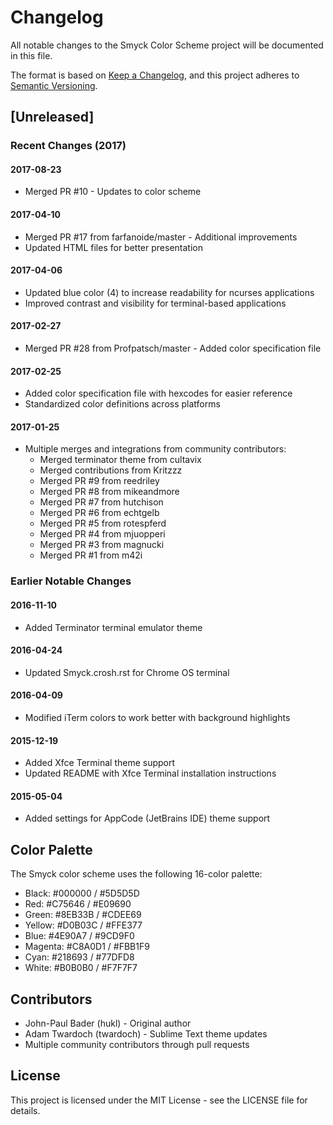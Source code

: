 # Changelog

All notable changes to the Smyck Color Scheme project will be documented in this file.

The format is based on [Keep a Changelog](https://keepachangelog.com/en/1.0.0/),
and this project adheres to [Semantic Versioning](https://semver.org/spec/v2.0.0.html).

## [Unreleased]

### Recent Changes (2017)

#### 2017-08-23
- Merged PR #10 - Updates to color scheme

#### 2017-04-10
- Merged PR #17 from farfanoide/master - Additional improvements
- Updated HTML files for better presentation

#### 2017-04-06
- Updated blue color (4) to increase readability for ncurses applications
- Improved contrast and visibility for terminal-based applications

#### 2017-02-27
- Merged PR #28 from Profpatsch/master - Added color specification file

#### 2017-02-25
- Added color specification file with hexcodes for easier reference
- Standardized color definitions across platforms

#### 2017-01-25
- Multiple merges and integrations from community contributors:
  - Merged terminator theme from cultavix
  - Merged contributions from Kritzzz
  - Merged PR #9 from reedriley
  - Merged PR #8 from mikeandmore
  - Merged PR #7 from hutchison
  - Merged PR #6 from echtgelb
  - Merged PR #5 from rotespferd
  - Merged PR #4 from mjuopperi
  - Merged PR #3 from magnucki
  - Merged PR #1 from m42i

### Earlier Notable Changes

#### 2016-11-10
- Added Terminator terminal emulator theme

#### 2016-04-24
- Updated Smyck.crosh.rst for Chrome OS terminal

#### 2016-04-09
- Modified iTerm colors to work better with background highlights

#### 2015-12-19
- Added Xfce Terminal theme support
- Updated README with Xfce Terminal installation instructions

#### 2015-05-04
- Added settings for AppCode (JetBrains IDE) theme support

## Color Palette

The Smyck color scheme uses the following 16-color palette:

- Black: #000000 / #5D5D5D
- Red: #C75646 / #E09690
- Green: #8EB33B / #CDEE69
- Yellow: #D0B03C / #FFE377
- Blue: #4E90A7 / #9CD9F0
- Magenta: #C8A0D1 / #FBB1F9
- Cyan: #218693 / #77DFD8
- White: #B0B0B0 / #F7F7F7

## Contributors

- John-Paul Bader (hukl) - Original author
- Adam Twardoch (twardoch) - Sublime Text theme updates
- Multiple community contributors through pull requests

## License

This project is licensed under the MIT License - see the LICENSE file for details.